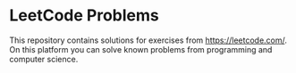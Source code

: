 # LeetCode Problems

This repository contains solutions for exercises from https://leetcode.com/.
On this platform you can solve known problems from programming and computer science.